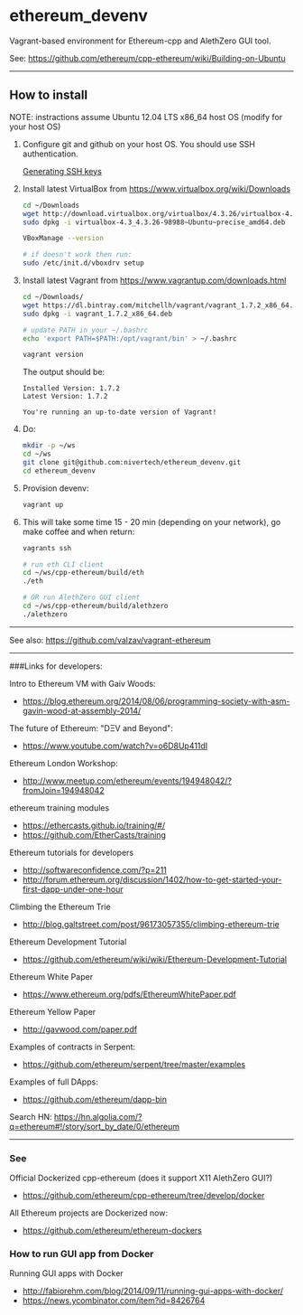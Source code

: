 ethereum_devenv
===============

Vagrant-based environment for Ethereum-cpp and AlethZero GUI tool.

See:
https://github.com/ethereum/cpp-ethereum/wiki/Building-on-Ubuntu

----------------------------------------------------------------------------------------------

## How to install

NOTE: instractions assume Ubuntu 12.04 LTS x86_64 host OS (modify for your host OS)

1. Configure git and github on your host OS. You should use SSH authentication.

    [Generating SSH keys](https://help.github.com/articles/generating-ssh-keys)


2. Install latest VirtualBox from https://www.virtualbox.org/wiki/Downloads
    ``` bash
    cd ~/Downloads
	wget http://download.virtualbox.org/virtualbox/4.3.26/virtualbox-4.3_4.3.26-98988~Ubuntu~precise_amd64.deb
	sudo dpkg -i virtualbox-4.3_4.3.26-98988~Ubuntu~precise_amd64.deb

	VBoxManage --version

	# if doesn't work then run:
	sudo /etc/init.d/vboxdrv setup
    ```

3. Install latest Vagrant from https://www.vagrantup.com/downloads.html
    ``` bash
	cd ~/Downloads/
	wget https://dl.bintray.com/mitchellh/vagrant/vagrant_1.7.2_x86_64.deb
	sudo dpkg -i vagrant_1.7.2_x86_64.deb

	# update PATH in your ~/.bashrc
	echo 'export PATH=$PATH:/opt/vagrant/bin' > ~/.bashrc

	vagrant version
    ```
    
    The output should be:

    ```
    Installed Version: 1.7.2
    Latest Version: 1.7.2
     
    You're running an up-to-date version of Vagrant!
    ```

4. Do:

    ``` bash
    mkdir -p ~/ws
    cd ~/ws
    git clone git@github.com:nivertech/ethereum_devenv.git
    cd ethereum_devenv
    ```    

6. Provision devenv:
    ``` bash
    vagrant up
    ```

7. This will take some time 15 - 20 min (depending on your network), go make coffee and when return:
    ``` bash
	vagrants ssh

	# run eth CLI client
	cd ~/ws/cpp-ethereum/build/eth
	./eth

	# OR run AlethZero GUI client
	cd ~/ws/cpp-ethereum/build/alethzero
	./alethzero
	```

--------------------------------------------------------------

See also: https://github.com/valzav/vagrant-ethereum

--------------------------------------------------------------

###Links for developers:

Intro to Ethereum VM with Gaiv Woods:
- https://blog.ethereum.org/2014/08/06/programming-society-with-asm-gavin-wood-at-assembly-2014/

The future of Ethereum: "DΞV and Beyond":
- https://www.youtube.com/watch?v=o6D8Up411dI

Ethereum London Workshop:
- http://www.meetup.com/ethereum/events/194948042/?fromJoin=194948042

ethereum training modules
- https://ethercasts.github.io/training/#/
- https://github.com/EtherCasts/training

Ethereum tutorials for developers
- http://softwareconfidence.com/?p=211
- http://forum.ethereum.org/discussion/1402/how-to-get-started-your-first-dapp-under-one-hour

Climbing the Ethereum Trie
- http://blog.galtstreet.com/post/96173057355/climbing-ethereum-trie


Ethereum Development Tutorial
- https://github.com/ethereum/wiki/wiki/Ethereum-Development-Tutorial 

Ethereum White Paper
- https://www.ethereum.org/pdfs/EthereumWhitePaper.pdf

Ethereum Yellow Paper
- http://gavwood.com/paper.pdf


Examples of contracts in Serpent:
- https://github.com/ethereum/serpent/tree/master/examples


Examples of full DApps:
- https://github.com/ethereum/dapp-bin


Search HN:
https://hn.algolia.com/?q=ethereum#!/story/sort_by_date/0/ethereum

--------------------------------------------------------------

### See

Official Dockerized cpp-ethereum (does it support X11 AlethZero GUI?)
- https://github.com/ethereum/cpp-ethereum/tree/develop/docker

All Ethereum projects are Dockerized now:
- https://github.com/ethereum/ethereum-dockers

### How to run GUI app from Docker

Running GUI apps with Docker
- http://fabiorehm.com/blog/2014/09/11/running-gui-apps-with-docker/
- https://news.ycombinator.com/item?id=8426764

